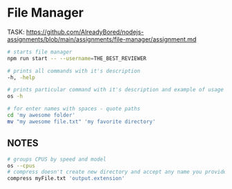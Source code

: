 # File Manager

TASK: https://github.com/AlreadyBored/nodejs-assignments/blob/main/assignments/file-manager/assignment.md

```bash
# starts file manager
npm run start -- --username=THE_BEST_REVIEWER

# prints all commands with it's description
-h, -help

# prints particular command with it's description and example of usage
os -h 

# for enter names with spaces - quote paths
cd 'my awesome folder'
mv "my awesome file.txt" 'my favorite directory'
```

## NOTES

```bash
# groups CPUS by speed and model
os --cpus
# compress doesn't create new directory and accept any name you provide without modifying it
compress myFile.txt 'output.extension'
```